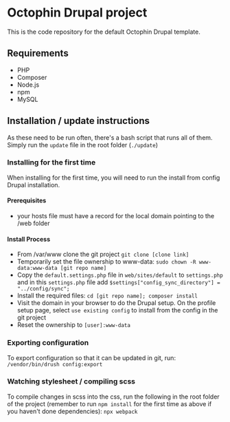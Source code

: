 # Octophin Drupal project

This is the code repository for the default Octophin Drupal template. 

## Requirements

* PHP
* Composer
* Node.js
* npm 
* MySQL

## Installation / update instructions

As these need to be run often, there's a bash script that runs all of them. Simply run the `update` file in the root folder (`./update`)

### Installing for the first time

When installing for the first time, you will need to run the install from config Drupal installation. 

#### Prerequisites

* your hosts file must have a record for the local domain pointing to the /web folder

#### Install Process

* From /var/www clone the git project `git clone [clone link]`
* Temporarily set the file ownership to www-data: `sudo chown -R www-data:www-data [git repo name]`
* Copy the `default.settings.php` file in `web/sites/default` to `settings.php` and in this `settings.php` file add `$settings["config_sync_directory"] = "../config/sync";`
* Install the required files: `cd [git repo name]; composer install`
* Visit the domain in your browser to do the Drupal setup. On the profile setup page, select `use existing config` to install from the config in the git project 
* Reset the ownership to `[user]:www-data`

### Exporting configuration

To export configuration so that it can be updated in git, run: `/vendor/bin/drush config:export`

### Watching stylesheet / compiling scss 

To compile changes in scss into the css, run the following in the root folder of the project (remember to run `npm install` for the first time as above if you haven't done dependencies):
`npx webpack`
